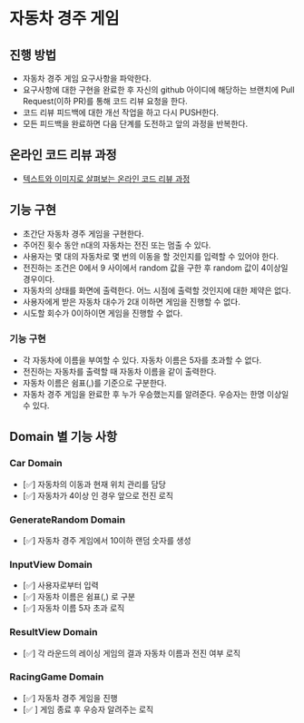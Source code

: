 # 자동차 경주 게임
## 진행 방법
* 자동차 경주 게임 요구사항을 파악한다.
* 요구사항에 대한 구현을 완료한 후 자신의 github 아이디에 해당하는 브랜치에 Pull Request(이하 PR)를 통해 코드 리뷰 요청을 한다.
* 코드 리뷰 피드백에 대한 개선 작업을 하고 다시 PUSH한다.
* 모든 피드백을 완료하면 다음 단계를 도전하고 앞의 과정을 반복한다.

## 온라인 코드 리뷰 과정
* [텍스트와 이미지로 살펴보는 온라인 코드 리뷰 과정](https://github.com/next-step/nextstep-docs/tree/master/codereview)

## 기능 구현
* 초간단 자동차 경주 게임을 구현한다.
* 주어진 횟수 동안 n대의 자동차는 전진 또는 멈출 수 있다.
* 사용자는 몇 대의 자동차로 몇 번의 이동을 할 것인지를 입력할 수 있어야 한다.
* 전진하는 조건은 0에서 9 사이에서 random 값을 구한 후 random 값이 4이상일 경우이다.
* 자동차의 상태를 화면에 출력한다. 어느 시점에 출력할 것인지에 대한 제약은 없다.
* 사용자에게 받은 자동차 대수가 2대 이하면 게임을 진행할 수 없다.
* 시도할 회수가 0이하이면 게임을 진행할 수 없다.

### 기능 구현
* 각 자동차에 이름을 부여할 수 있다. 자동차 이름은 5자를 초과할 수 없다.
* 전진하는 자동차를 출력할 때 자동차 이름을 같이 출력한다.
* 자동차 이름은 쉼표(,)를 기준으로 구분한다.
* 자동차 경주 게임을 완료한 후 누가 우승했는지를 알려준다. 우승자는 한명 이상일 수 있다.

## Domain 별 기능 사항

### Car Domain
- [✅] 자동차의 이동과 현재 위치 관리를 담당
- [✅] 자동차가 4이상 인 경우 앞으로 전진 로직

### GenerateRandom Domain
- [✅] 자동차 경주 게임에서 10이하 랜덤 숫자를 생성

### InputView Domain
- [✅] 사용자로부터 입력
- [✅] 자동차 이름은 쉼표(,) 로 구분
- [✅] 자동차 이름 5자 초과 로직

### ResultView Domain
- [✅] 각 라운드의 레이싱 게임의 결과 자동차 이름과 전진 여부 로직

### RacingGame Domain
- [✅] 자동차 경주 게임을 진행
- [✅ ] 게임 종료 후 우승자 알려주는 로직
